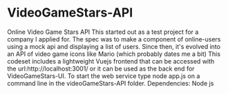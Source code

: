 # VideoGameStars-API
Online Video Game Stars API
This started out as a test project for a company I applied for. The spec was to make a component of online-users using a mock api 
and displaying a list of users. Since then, it's evolved into an API of video game icons like Mario (which probably dates me a bit)
This codeset includes a lightweight Vuejs frontend that can be accessed with the url:http://localhost:3001/ or it can be used as 
the back end for VideoGameStars-UI. To start the web service type node app.js on a command line in the videoGameStars-API folder.
Dependencies: Node js

